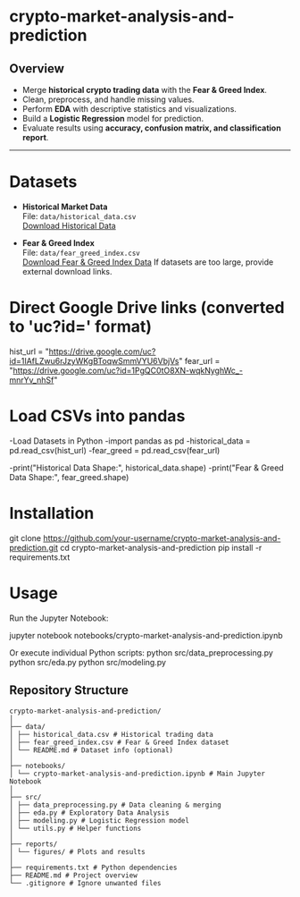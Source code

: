 # crypto-market-analysis-and-prediction
## Overview
- Merge **historical crypto trading data** with the **Fear & Greed Index**.  
- Clean, preprocess, and handle missing values.  
- Perform **EDA** with descriptive statistics and visualizations.  
- Build a **Logistic Regression** model for prediction.  
- Evaluate results using **accuracy, confusion matrix, and classification report**.

---
# Datasets

- **Historical Market Data**  
     File: `data/historical_data.csv`  
     [Download Historical Data](https://drive.google.com/file/d/1IAfLZwu6rJzyWKgBToqwSmmVYU6VbjVs/view?usp=drive_link)  

- **Fear & Greed Index**  
     File: `data/fear_greed_index.csv`  
     [Download Fear & Greed Index Data](https://drive.google.com/file/d/1PgQC0tO8XN-wqkNyghWc_-mnrYv_nhSf/view?usp=drive_link)
If datasets are too large, provide external download links.


# Direct Google Drive links (converted to 'uc?id=' format)
hist_url = "https://drive.google.com/uc?id=1IAfLZwu6rJzyWKgBToqwSmmVYU6VbjVs"
fear_url = "https://drive.google.com/uc?id=1PgQC0tO8XN-wqkNyghWc_-mnrYv_nhSf"

# Load CSVs into pandas
-Load Datasets in Python
-import pandas as pd
-historical_data = pd.read_csv(hist_url)
-fear_greed = pd.read_csv(fear_url)

-print("Historical Data Shape:", historical_data.shape)
-print("Fear & Greed Data Shape:", fear_greed.shape)

# Installation
git clone https://github.com/your-username/crypto-market-analysis-and-prediction.git
cd crypto-market-analysis-and-prediction
pip install -r requirements.txt

# Usage

Run the Jupyter Notebook:

jupyter notebook notebooks/crypto-market-analysis-and-prediction.ipynb


Or execute individual Python scripts:
python src/data_preprocessing.py
python src/eda.py
python src/modeling.py


##  Repository Structure
```text
crypto-market-analysis-and-prediction/
│
├── data/
│ ├── historical_data.csv # Historical trading data
│ ├── fear_greed_index.csv # Fear & Greed Index dataset
│ └── README.md # Dataset info (optional)
│
├── notebooks/
│ └── crypto-market-analysis-and-prediction.ipynb # Main Jupyter Notebook
│
├── src/
│ ├── data_preprocessing.py # Data cleaning & merging
│ ├── eda.py # Exploratory Data Analysis
│ ├── modeling.py # Logistic Regression model
│ └── utils.py # Helper functions
│
├── reports/
│ └── figures/ # Plots and results
│
├── requirements.txt # Python dependencies
├── README.md # Project overview
└── .gitignore # Ignore unwanted files









   
